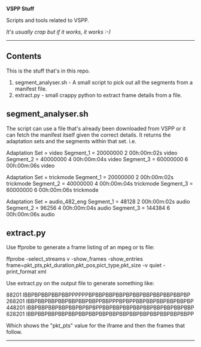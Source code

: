 **VSPP Stuff**

Scripts and tools related to VSPP.

*It's usually crap but if it works, it works :-)*

---

## Contents

This is the stuff that's in this repo.

1. segment_analyser.sh - A small script to pick out all the segments from a manifest file.
2. extract.py - small crappy python to extract frame details from a file.

## segment_analyser.sh

The script can use a file that's already been downloaded from VSPP or it can fetch the manifest itself given the correct details. It returns the adaptation sets and the segments within that set. i.e.

Adaptation Set = video
Segment_1 = 20000000 2 00h:00m:02s video
Segment_2 = 40000000 4 00h:00m:04s video
Segment_3 = 60000000 6 00h:00m:06s video

Adaptation Set = trickmode
Segment_1 = 20000000 2 00h:00m:02s trickmode
Segment_2 = 40000000 4 00h:00m:04s trickmode
Segment_3 = 60000000 6 00h:00m:06s trickmode

Adaptation Set = audio_482_eng
Segment_1 = 48128 2 00h:00m:02s audio
Segment_2 = 96256 4 00h:00m:04s audio
Segment_3 = 144384 6 00h:00m:06s audio

## extract.py

Use ffprobe to generate a frame listing of an mpeg or ts file:

ffprobe -select_streams v -show_frames -show_entries frame=pkt_pts,pkt_duration,pkt_pos,pict_type,pkt_size -v quiet -print_format xml <file>

Use extract.py on the output file to generate something like:

88201 IBBPBPBBPBBPBBPPPPPPBPBBPBBPBBPBPBBPBBPBBPBBPBBPBP
268201 IBBPBBPBBPBBPBBPBBPBBPPBBPPPBPBPPBBPBBPBBPBBPBBPBP
448201 IBBPBBPBBPBBPBBPBPBPBPPBBPBBPBBPBBPBBPBBPBBPBBPBBP
628201 IBBPBBPBBPBBPBBPBBPBBPBBPBBPBBPBBPBBPBBPBBPBBPBBPP

Which shows the "pkt_pts" value for the iframe and then the frames that follow.


---
